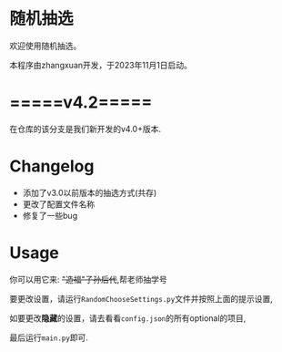 # 随机抽选
欢迎使用随机抽选。

本程序由zhangxuan开发，于2023年11月1日启动。

# =====v4.2=====

在仓库的该分支是我们新开发的v4.0+版本.

# Changelog
  - 添加了v3.0以前版本的抽选方式(共存)
  - 更改了配置文件名称
  - 修复了一些bug
# Usage

你可以用它来: ~~"造福"子孙后代~~,帮老师抽学号

要更改设置，请运行`RandomChooseSettings.py`文件并按照上面的提示设置,

如要更改**隐藏**的设置，请去看看`config.json`的所有optional的项目,

最后运行`main.py`即可.
